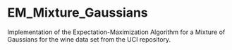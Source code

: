# EM_Mixture_Gaussians
Implementation of the Expectation-Maximization Algorithm for a Mixture of Gaussians for the wine data set from the UCI repository. 
